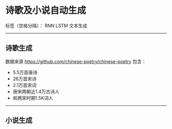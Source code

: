 # 诗歌及小说自动生成

标签（空格分隔）： RNN LSTM 文本生成

---

## 诗歌生成
数据来源 https://github.com/chinese-poetry/chinese-poetry
包含：
* 5.5万首唐诗
* 26万首宋诗
* 2.1万首宋词
* 唐宋两朝近1.4万古诗人
* 和两宋时期1.5K词人

---
## 小说生成